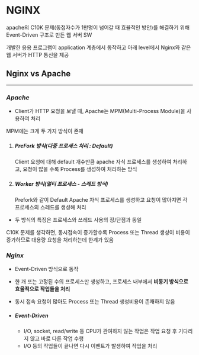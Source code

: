 # NGINX

 apache의 C10K 문제(동접자수가 1만명이 넘어갈 때 효율적인 방안)를 해결하기 위해 Event-Driven 구조로 만든 웹 서버 SW

 개발한 응용 프로그램이 application 계층에서 동작하고 아래 level에서 Nginx와 같은 웹 서버가 HTTP 통신을 제공



## Nginx vs Apache

___________

### *Apache*

- Client가 HTTP 요청을 보낼 때, Apache는 MPM(Multi-Process Module)을 사용하여 처리

MPM에는 크게 두 가지 방식이 존재

1. ##### PreFork 방식(다중 프로세스 처리 : Default)

   Client 요청에 대해 default 개수만큼 apache 자식 프로세스를 생성하여 처리하고, 요청이 많을 수록 Process를 생성하여 처리하는 방식

2. ##### Worker 방식(멀티 프로세스 - 스레드 방식)

   Prefork와 같이 Default Apache 자식 프로세스를 생성하고 요청이 많아지면 각 프로세스의 스레드를 생성해 처리

- 두 방식의 특징은 프로세스와 쓰레드 사용의 장/단점과 동일

C10K 문제를 생각하면, 동시접속이 증가할수록 Process 또는 Thread 생성이 비용이 증가하므로 대용량 요청을 처리하는데 한계가 있음



### *Nginx*

- Event-Driven 방식으로 동작
- 한 개 또는 고정된 수의 프로세스만 생성하고, 프로세스 내부에서 **비동기 방식으로 효율적으로 작업들을 처리**
- 동시 접속 요청이 많아도 Process 또는 Thread 생성비용이 존재하지 않음

- ##### Event-Driven

  - I/O, socket, read/write 등 CPU가 관여하지 않는 작업은 작업 요청 후 기다리지 않고 바로 다른 작업 수행
  - I/O 등의 작업들이 끝나면 다시 이벤트가 발생하여 작업을 처리


